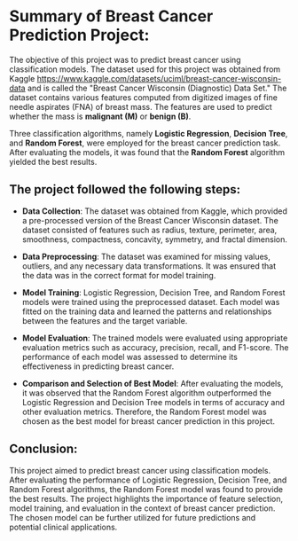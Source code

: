 # Summary of Breast Cancer Prediction Project:
The objective of this project was to predict breast cancer using classification models. The dataset used for this project was obtained from Kaggle https://www.kaggle.com/datasets/uciml/breast-cancer-wisconsin-data and is called the "Breast Cancer Wisconsin (Diagnostic) Data Set." The dataset contains various features computed from digitized images of fine needle aspirates (FNA) of breast mass. The features are used to predict whether the mass is **malignant (M)** or **benign (B)**.

Three classification algorithms, namely **Logistic Regression**, **Decision Tree**, and **Random Forest**, were employed for the breast cancer prediction task. After evaluating the models, it was found that the **Random Forest** algorithm yielded the best results.

## The project followed the following steps:

- **Data Collection**: The dataset was obtained from Kaggle, which provided a pre-processed version of the Breast Cancer Wisconsin dataset. The dataset consisted of features such as radius, texture, perimeter, area, smoothness, compactness, concavity, symmetry, and fractal dimension.

- **Data Preprocessing**: The dataset was examined for missing values, outliers, and any necessary data transformations. It was ensured that the data was in the correct format for model training.

- **Model Training**: Logistic Regression, Decision Tree, and Random Forest models were trained using the preprocessed dataset. Each model was fitted on the training data and learned the patterns and relationships between the features and the target variable.

- **Model Evaluation**: The trained models were evaluated using appropriate evaluation metrics such as accuracy, precision, recall, and F1-score. The performance of each model was assessed to determine its effectiveness in predicting breast cancer.

- **Comparison and Selection of Best Model**: After evaluating the models, it was observed that the Random Forest algorithm outperformed the Logistic Regression and Decision Tree models in terms of accuracy and other evaluation metrics. Therefore, the Random Forest model was chosen as the best model for breast cancer prediction in this project.

## Conclusion:
This project aimed to predict breast cancer using classification models. After evaluating the performance of Logistic Regression, Decision Tree, and Random Forest algorithms, the Random Forest model was found to provide the best results. The project highlights the importance of feature selection, model training, and evaluation in the context of breast cancer prediction. The chosen model can be further utilized for future predictions and potential clinical applications.
